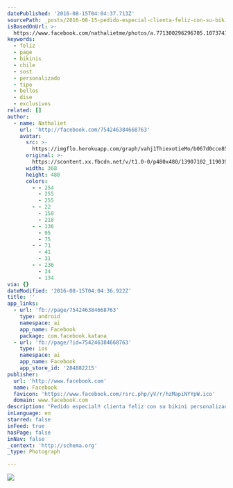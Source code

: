 ```yaml
---
datePublished: '2016-08-15T04:04:37.713Z'
sourcePath: _posts/2016-08-15-pedido-especial-clienta-feliz-con-su-bikini-personalizado.md
isBasedOnUrl: >-
  https://www.facebook.com/nathalietme/photos/a.771300296296705.1073741830.754246384668763/972055722887827/?type=3&theater
keywords:
  - feliz
  - page
  - bikinis
  - chile
  - sost
  - personalizado
  - tipo
  - bellos
  - dise
  - exclusivos
related: []
author:
  - name: Nathaliet
    url: 'http://facebook.com/754246384668763'
    avatar:
      src: >-
        https://imgflo.herokuapp.com/graph/vahj1ThiexotieMo/b067d0cce8592532d5c764c23856a2fb/croprotate.jpg?cropheight=480&cropwidth=368&degrees=0&input=https%3A%2F%2Fscontent.xx.fbcdn.net%2Fv%2Ft1.0-0%2Fp480x480%2F13907102_1190398124386918_8181599954493516228_n.jpg%3Foh%3D98395456bf2c1d9b8b59278ca2201c2c%26oe%3D58527C01&x=56&y=0
      original: >-
        https://scontent.xx.fbcdn.net/v/t1.0-0/p480x480/13907102_1190398124386918_8181599954493516228_n.jpg?oh=98395456bf2c1d9b8b59278ca2201c2c&oe=58527C01
      width: 368
      height: 480
      colors:
        - - 254
          - 255
          - 255
        - - 22
          - 158
          - 218
        - - 136
          - 95
          - 75
        - - 71
          - 41
          - 31
        - - 236
          - 34
          - 134
via: {}
dateModified: '2016-08-15T04:04:36.922Z'
title: ''
app_links:
  - url: 'fb://page/754246384668763'
    type: android
    namespace: ai
    app_name: Facebook
    package: com.facebook.katana
  - url: 'fb://page/?id=754246384668763'
    type: ios
    namespace: ai
    app_name: Facebook
    app_store_id: '284882215'
publisher:
  url: 'http://www.facebook.com'
  name: Facebook
  favicon: 'https://www.facebook.com/rsrc.php/yV/r/hzMapiNYYpW.ico'
  domain: www.facebook.com
description: "Pedido especial‼️ clienta feliz con su bikini personalizado \uD83C\uDF0A\uD83C\uDF0A\uD83C\uDF00\uD83C\uDF00☀️☀️\uD83C\uDF08"
inLanguage: en
starred: false
inFeed: true
hasPage: false
inNav: false
_context: 'http://schema.org'
_type: Photograph

---
```

![](https://imgflo.herokuapp.com/graph/vahj1ThiexotieMo/cdae09b3fe766f800ed1258aeb3f13cf/noop.jpg?input=https%3A%2F%2Fscontent.xx.fbcdn.net%2Fv%2Ft1.0-9%2Fs720x720%2F12112138_972055722887827_6411204107432174523_n.jpg%3Foh%3D4100140e9d00e8e3ea12dd2a8b0eb431%26oe%3D585A143C)